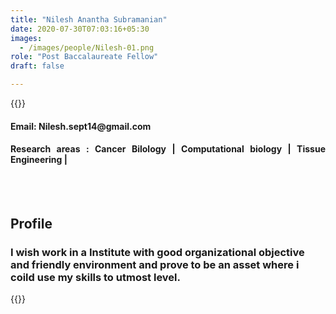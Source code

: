 ```yaml
---
title: "Nilesh Anantha Subramanian"
date: 2020-07-30T07:03:16+05:30
images:
  - /images/people/Nilesh-01.png
role: "Post Baccalaureate Fellow" 
draft: false

---
```


{{<rawhtml>}} 
<div align="justify">
<h4>Email: Nilesh.sept14@gmail.com</h4>
<h4>Research areas : Cancer Bilology | Computational biology | Tissue Engineering |</h4><br>
</div>
<br>
<div>
	<h2>Profile</h2>
	<h3>
		I wish work in a Institute with good organizational objective and friendly environment and prove to be an asset where i coild use my skills to utmost level.
	<br>
</div>

{{</rawhtml>}}
